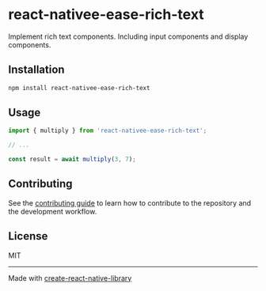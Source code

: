 # react-nativee-ease-rich-text

Implement rich text components. Including input components and display components.

## Installation

```sh
npm install react-nativee-ease-rich-text
```

## Usage

```js
import { multiply } from 'react-nativee-ease-rich-text';

// ...

const result = await multiply(3, 7);
```

## Contributing

See the [contributing guide](CONTRIBUTING.md) to learn how to contribute to the repository and the development workflow.

## License

MIT

---

Made with [create-react-native-library](https://github.com/callstack/react-native-builder-bob)
